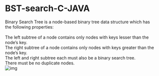 # BST-search-C-JAVA
Binary Search Tree is a node-based binary tree data structure which has the following properties:  <br>
<br>
The left subtree of a node contains only nodes with keys lesser than the node’s key.<br>
The right subtree of a node contains only nodes with keys greater than the node’s key.<br>
The left and right subtree each must also be a binary search tree. <br>
There must be no duplicate nodes.<br>
![img](https://media.geeksforgeeks.org/wp-content/uploads/BSTSearch.png)
